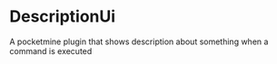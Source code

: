 # DescriptionUi
A pocketmine plugin that shows description about something when a  command is executed
